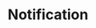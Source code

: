 ---
title: Notification
tags:
icon: notification
svg: '<svg xmlns="http://www.w3.org/2000/svg" width="24" height="24" fill="none" viewBox="0 0 24 24" stroke-width="1.5" stroke-linecap="round" stroke-linejoin="round" stroke="currentColor"><path d="M20.99 11.25c.01.676.01.423.01 1.25 0 4.243 0 6.364-1.318 7.682C18.364 21.5 16.242 21.5 12 21.5c-4.243 0-6.364 0-7.682-1.318C3 18.864 3 16.742 3 12.5c0-4.243 0-6.364 1.318-7.682C5.636 3.5 7.758 3.5 12 3.5c.827 0 .574 0 1.25.01"/><circle cx="18.25" cy="6.25" r="2.75"/></svg>'
---